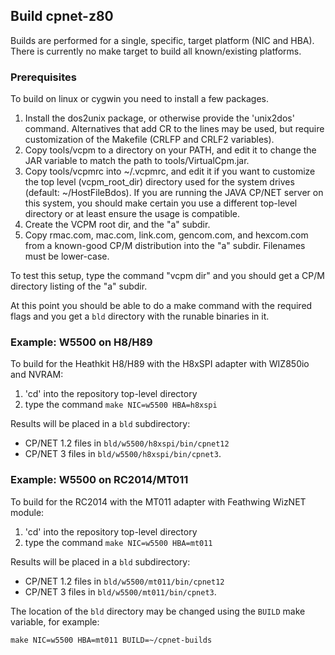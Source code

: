 ## Build cpnet-z80

Builds are performed for a single, specific, target platform (NIC and HBA).
There is currently no make target to build all known/existing
platforms.

### Prerequisites

To build on linux or cygwin you need to install a few packages.

1. Install the dos2unix package, or otherwise provide the 'unix2dos'
   command.  Alternatives that add CR to the lines may be used, but
   require customization of the Makefile (CRLFP and CRLF2 variables).
1. Copy tools/vcpm to a directory on your PATH, and edit it to change
   the JAR variable to match the path to tools/VirtualCpm.jar.
1. Copy tools/vcpmrc into ~/.vcpmrc, and edit it if you want to customize
   the top level (vcpm_root_dir) directory used for the system drives
   (default: ~/HostFileBdos). If you are running the JAVA CP/NET server
   on this system, you should make certain you use a different top-level
   directory or at least ensure the usage is compatible.
1. Create the VCPM root dir, and the "a" subdir.
1. Copy rmac.com, mac.com, link.com, gencom.com, and hexcom.com from
   a known-good CP/M distribution into the "a" subdir. Filenames must
   be lower-case.

To test this setup, type the command "vcpm dir" and you should get a
CP/M directory listing of the "a" subdir.

At this point you should be able to do a make command with the
required flags and you get a `bld` directory with the runable 
binaries in it.

### Example: W5500 on H8/H89
To build for the Heathkit H8/H89 with the H8xSPI adapter with WIZ850io and NVRAM:

1. 'cd' into the repository top-level directory
1. type the command `make NIC=w5500 HBA=h8xspi`

Results will be placed in a `bld` subdirectory:
* CP/NET 1.2 files in `bld/w5500/h8xspi/bin/cpnet12`
* CP/NET 3 files in `bld/w5500/h8xspi/bin/cpnet3`.

### Example: W5500 on RC2014/MT011
To build for the RC2014 with the MT011 adapter with Feathwing WizNET module:

1. 'cd' into the repository top-level directory
1. type the command `make NIC=w5500 HBA=mt011`

Results will be placed in a `bld` subdirectory:
* CP/NET 1.2 files in `bld/w5500/mt011/bin/cpnet12`
* CP/NET 3 files in `bld/w5500/mt011/bin/cpnet3`.

The location of the `bld` directory may be changed using the
`BUILD` make variable, for example:
```
make NIC=w5500 HBA=mt011 BUILD=~/cpnet-builds
```
